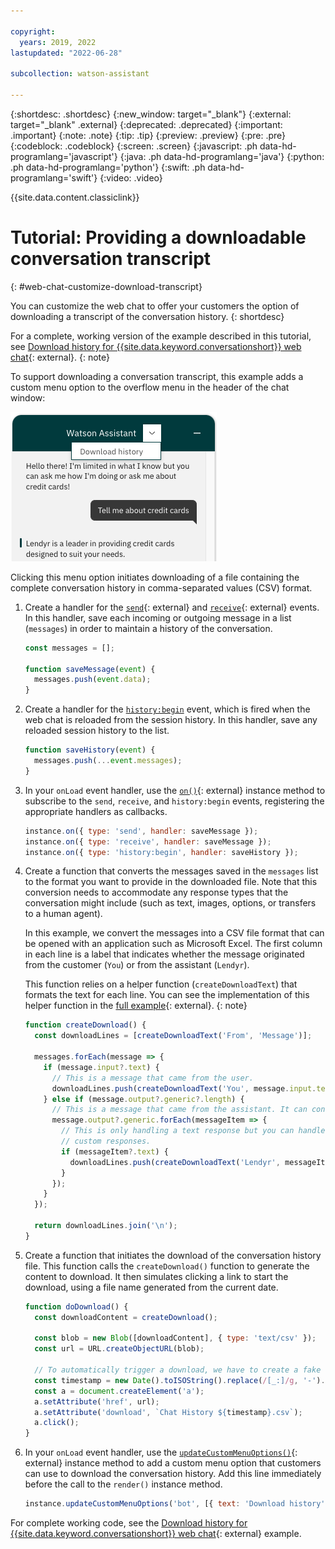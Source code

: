 ```yaml
---

copyright:
  years: 2019, 2022
lastupdated: "2022-06-28"

subcollection: watson-assistant

---
```


{:shortdesc: .shortdesc}
{:new_window: target="_blank"}
{:external: target="_blank" .external}
{:deprecated: .deprecated}
{:important: .important}
{:note: .note}
{:tip: .tip}
{:preview: .preview}
{:pre: .pre}
{:codeblock: .codeblock}
{:screen: .screen}
{:javascript: .ph data-hd-programlang='javascript'}
{:java: .ph data-hd-programlang='java'}
{:python: .ph data-hd-programlang='python'}
{:swift: .ph data-hd-programlang='swift'}
{:video: .video}

{{site.data.content.classiclink}}

# Tutorial: Providing a downloadable conversation transcript
{: #web-chat-customize-download-transcript}

You can customize the web chat to offer your customers the option of downloading a transcript of the conversation history.
{: shortdesc}

For a complete, working version of the example described in this tutorial, see [Download history for {{site.data.keyword.conversationshort}} web chat](https://github.com/watson-developer-cloud/assistant-toolkit/tree/web-chat-tutorials-integration-branch/integrations/webchat/examples/download-history){: external}.
{: note}

To support downloading a conversation transcript, this example adds a custom menu option to the overflow menu in the header of the chat window:

![Screen capture showing "Download history" menu option](images/web-chat-download-history.png)

Clicking this menu option initiates downloading of a file containing the complete conversation history in comma-separated values (CSV) format.

1. Create a handler for the [`send`](https://web-chat.global.assistant.watson.cloud.ibm.com/docs.html?to=api-events#send){: external} and [`receive`](https://web-chat.global.assistant.watson.cloud.ibm.com/docs.html?to=api-events#receive){: external} events. In this handler, save each incoming or outgoing message in a list (`messages`) in order to maintain a history of the conversation.

    ```javascript
    const messages = [];

    function saveMessage(event) {
      messages.push(event.data);
    }
    ```

1. Create a handler for the [`history:begin`](https://web-chat.global.assistant.watson.cloud.ibm.com/docs.html?to=api-events#historybegin) event, which is fired when the web chat is reloaded from the session history. In this handler, save any reloaded session history to the list.

    ```javascript
    function saveHistory(event) {
      messages.push(...event.messages);
    }
    ```

1. In your `onLoad` event handler, use the [`on()`](https://web-chat.global.assistant.watson.cloud.ibm.com/docs.html?to=api-instance-methods#on){: external} instance method to subscribe to the `send`, `receive`, and `history:begin` events, registering the appropriate handlers as callbacks.

    ```javascript
    instance.on({ type: 'send', handler: saveMessage });
    instance.on({ type: 'receive', handler: saveMessage });
    instance.on({ type: 'history:begin', handler: saveHistory });
    ```

1. Create a function that converts the messages saved in the `messages` list to the format you want to provide in the downloaded file. Note that this conversion needs to accommodate any response types that the conversation might include (such as text, images, options, or transfers to a human agent).

    In this example, we convert the messages into a CSV file format that can be opened with an application such as Microsoft Excel. The first column in each line is a label that indicates whether the message originated from the customer (`You`) or from the assistant (`Lendyr`).

    This function relies on a helper function (`createDownloadText`) that formats the text for each line. You can see the implementation of this helper function in the [full example](https://github.com/watson-developer-cloud/assistant-toolkit/tree/master/integrations/webchat/examples/download-history){: external}.
    {: note}

    ```javascript
    function createDownload() {
      const downloadLines = [createDownloadText('From', 'Message')];

      messages.forEach(message => {
        if (message.input?.text) {
          // This is a message that came from the user.
          downloadLines.push(createDownloadText('You', message.input.text));
        } else if (message.output?.generic?.length) {
          // This is a message that came from the assistant. It can contain an array of individual message items.
          message.output?.generic.forEach(messageItem => {
            // This is only handling a text response but you can handle other types of responses here as well as
            // custom responses.
            if (messageItem?.text) {
              downloadLines.push(createDownloadText('Lendyr', messageItem.text));
            }
          });
        }
      });

      return downloadLines.join('\n');
    }
    ```

1. Create a function that initiates the download of the conversation history file. This function calls the `createDownload()` function to generate the content to download. It then simulates clicking a link to start the download, using a file name generated from the current date.

    ```javascript
    function doDownload() {
      const downloadContent = createDownload();

      const blob = new Blob([downloadContent], { type: 'text/csv' });
      const url = URL.createObjectURL(blob);

      // To automatically trigger a download, we have to create a fake "a" element and then click it.
      const timestamp = new Date().toISOString().replace(/[_:]/g, '-').replace(/.[0-9][0-9][0-9]Z/, '');
      const a = document.createElement('a');
      a.setAttribute('href', url);
      a.setAttribute('download', `Chat History ${timestamp}.csv`);
      a.click();
    }
    ```

1. In your `onLoad` event handler, use the [`updateCustomMenuOptions()`](https://web-chat.global.assistant.watson.cloud.ibm.com/docs.html?to=api-instance-methods#updatecustommenuoptions){: external} instance method to add a custom menu option that customers can use to download the conversation history. Add this line immediately before the call to the `render()` instance method.

    ```javascript
    instance.updateCustomMenuOptions('bot', [{ text: 'Download history', handler: doDownload }]);
    ```

For complete working code, see the [Download history for {{site.data.keyword.conversationshort}} web chat](https://github.com/watson-developer-cloud/assistant-toolkit/tree/web-chat-tutorials-integration-branch/integrations/webchat/examples/download-history){: external} example.
